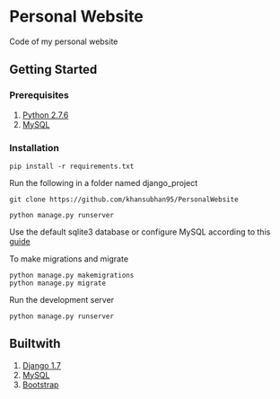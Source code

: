 # Personal Website
Code of my personal website

## Getting Started
### Prerequisites
1. [Python 2.7.6](https://www.python.org/)
2. [MySQL](https://www.mysql.com)

### Installation
```
pip install -r requirements.txt
```

Run the following in a folder named django_project

```
git clone https://github.com/khansubhan95/PersonalWebsite
```

```
python manage.py runserver
```

Use the default sqlite3 database or configure MySQL according to this [guide](https://www.digitalocean.com/community/tutorials/how-to-use-mysql-or-mariadb-with-your-django-application-on-ubuntu-14-04)

To make migrations and migrate
```
python manage.py makemigrations
python manage.py migrate
```

Run the development server
```
python manage.py runserver
```

## Builtwith
1. [Django 1.7](https://www.djangoproject.com/)
2. [MySQL](https://www.mysql.com)
3. [Bootstrap](http://getbootstrap.com/)
